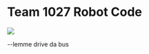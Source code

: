# Team 1027 Robot Code

![](https://media.tenor.com/0RIhVQXHvhAAAAAd/rc-car.gif)


--lemme drive da bus
